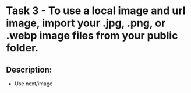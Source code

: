 # Task 3 - To use a local image and url image, import your .jpg, .png, or .webp image files from your public folder.

## Description:

- Use next/image
